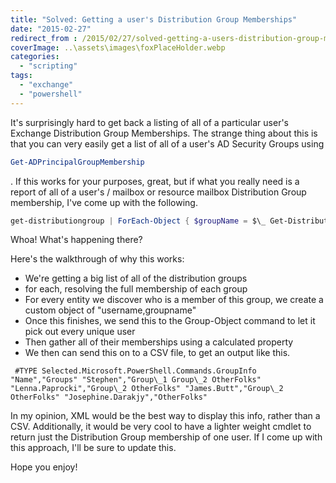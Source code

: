 ```yaml
---
title: "Solved: Getting a user's Distribution Group Memberships"
date: "2015-02-27"
redirect_from : /2015/02/27/solved-getting-a-users-distribution-group-memberships
coverImage: ..\assets\images\foxPlaceHolder.webp
categories: 
  - "scripting"
tags: 
  - "exchange"
  - "powershell"
---
```


It's surprisingly hard to get back a listing of all of a particular user's Exchange Distribution Group Memberships. The strange thing about this is that you can very easily get a list of all of a user's AD Security Groups using

```powershell  
Get-ADPrincipalGroupMembership
```

. If this works for your purposes, great, but if what you really need is a report of all of a user's / mailbox or resource mailbox Distribution Group membership, I've come up with the following.

```powershell    
get-distributiongroup | ForEach-Object { $groupName = $\_ Get-DistributionGroupMember -Identity $groupname.Name | ForEach-Object{ \[pscustomObject\]@{GroupName=$groupname;groupMember=$\_.Name} } } | Group-Object -Property GroupMember | Select-object Name, @{Name=‘Groups‘;Expression={$\_.Group.GroupName}} 
```

Whoa! What's happening there?

Here's the walkthrough of why this works:

- We're getting a big list of all of the distribution groups
- for each, resolving the full membership of each group
- For every entity we discover who is a member of this group, we create a custom object of "username,groupname"
- Once this finishes, we send this to the Group-Object command to let it pick out every unique user
- Then gather all of their memberships using a calculated property
- We then can send this on to a CSV file, to get an output like this.

```
 #TYPE Selected.Microsoft.PowerShell.Commands.GroupInfo "Name","Groups" "Stephen","Group\_1 Group\_2 OtherFolks" "Lenna.Paprocki","Group\_2 OtherFolks" "James.Butt","Group\_2 OtherFolks" "Josephine.Darakjy","OtherFolks" 
```

In my opinion, XML would be the best way to display this info, rather than a CSV. Additionally, it would be very cool to have a lighter weight cmdlet to return just the Distribution Group membership of one user. If I come up with this approach, I'll be sure to update this.

Hope you enjoy!